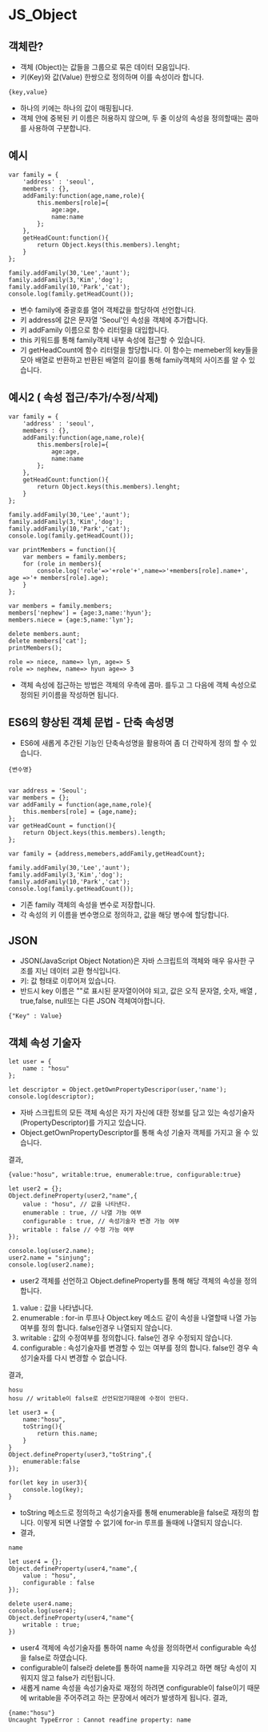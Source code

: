 # JS_Object

## 객체란?
- 객체 (Object)는 값들을 그룹으로 묶은 데이터 모음입니다.
- 키(Key)와 값(Value) 한쌍으로 정의하며 이를 속성이라 합니다.
~~~
{key,value}
~~~

- 하나의 키에는 하나의 값이 매핑됩니다.
- 객체 안에 중복된 키 이름은 허용하지 않으며, 두 줄 이상의 속성을 정의할때는 콤마를 사용하여 구분합니다.

## 예시
~~~
var family = {
    'address' : 'seoul',
    members : {},
    addFamily:function(age,name,role){
        this.members[role]={
            age:age,
            name:name
        };
    },
    getHeadCount:function(){
        return Object.keys(this.members).lenght;
    }
};

family.addFamily(30,'Lee','aunt');
family.addFamily(3,'Kim','dog');
family.addFamily(10,'Park','cat');
console.log(family.getHeadCount());
~~~
- 변수 family에 중괄호를 열어 객체값을 할당하여 선언합니다.
- 키 address에 값은 문자열 'Seoul'인 속성을 객체에 추가합니다.
- 키 addFamily 이름으로 함수 리터럴을 대입합니다.
- this 키워드를 통해 family객체 내부 속성에 접근할 수 있습니다.
- 기 getHeadCount에 함수 리터럴을 할당합니다. 이 함수는 memeber의 key들을 모아 배열로 반환하고 반환된 배열의 길이를 통해 family객체의 사이즈를 알 수 있습니다.

## 예시2 ( 속성 접근/추가/수정/삭제)
~~~
var family = {
    'address' : 'seoul',
    members : {},
    addFamily:function(age,name,role){
        this.members[role]={
            age:age,
            name:name
        };
    },
    getHeadCount:function(){
        return Object.keys(this.members).lenght;
    }
};

family.addFamily(30,'Lee','aunt');
family.addFamily(3,'Kim','dog');
family.addFamily(10,'Park','cat');
console.log(family.getHeadCount());

var printMembers = function(){
    var members = family.members;
    for (role in members){
        console.log('role'=>'+role'+',name=>'+members[role].name+', age =>'+ members[role].age);
    }
};

var members = family.members;
members['nephew'] = {age:3,name:'hyun'};
members.niece = {age:5,name:'lyn'};

delete members.aunt;
delete members['cat'];
printMembers();
~~~

~~~
role => niece, name=> lyn, age=> 5
role => nephew, name=> hyun age=> 3
~~~

- 객체 속성에 접근하는 방법은 객체의 우측에 콤마. 를두고 그 다음에 객체 속성으로 정의된 키이름을 작성하면 됩니다.

## ES6의 향상된 객체 문법 - 단축 속성명
- ES6에 새롭게 추간된 기능인 단축속성명을 활용하여 좀 더 간략하게 정의 할 수 있습니다.
~~~
{변수명}
~~~
~~~

var address = 'Seoul';
var members = {};
var addFamily = function(age,name,role){
    this.members[role] = {age,name};
};
var getHeadCount = function(){
    return Object.keys(this.members).length;
};

var family = {address,memebers,addFamily,getHeadCount};

family.addFamily(30,'Lee','aunt');
family.addFamily(3,'Kim','dog');
family.addFamily(10,'Park','cat');
console.log(family.getHeadCount());
~~~
- 기존 family 객체의 속성을 변수로 저장합니다.
- 각 속성의 키 이름을 변수명으로 정의하고, 값을 해당 병수에 할당합니다.

## JSON 
- JSON(JavaScript Object Notation)은 자바 스크립트의 객체와 매우 유사한 구조를 지닌 데이터 교환 형식입니다.
- 키: 값 형태로 이루어져 있습니다.
- 반드시 key 이름은 ""로 표시된 문자열이어야 되고, 값은 오직 문자열, 숫자, 배열 , true,false, null또는 다른 JSON 객체여야합니다.
~~~
{"Key" : Value}
~~~

## 객체 속성 기술자

~~~
let user = {
    name : "hosu"
};

let descriptor = Object.getOwnPropertyDescripor(user,'name');
console.log(descriptor);
~~~
- 자바 스크립트의 모든 객체 속성은 자기 자신에 대한 정보를 담고 있는 속성기술자(PropertyDescriptor)를 가지고 있습니다.
- Object.getOwnPropertyDescriptor를 통해 속성 기술자 객체를 가지고 올 수 있습니다.

결과,
~~~
{value:"hosu", writable:true, enumerable:true, configurable:true}
~~~
~~~
let user2 = {};
Object.defineProperty(user2,"name",{
    value : "hosu", // 값을 나타낸다.
    enumerable : true, // 나열 가능 여부
    configurable : true, // 속성기술자 변경 가능 여부
    writable : false // 수정 가능 여부
});

console.log(user2.name);
user2.name = "sinjung";
console.log(user2.name);
~~~
- user2 객체를 선언하고 Object.defineProperty를 통해 해당 객체의 속성을 정의합니다.
1. value : 값을 나타냅니다.
2. enumerable : for-in 루프나 Object.key 메소드 같이 속성을 나열할때 나열 가능 여부를 정의 합니다. false인경우 나열되지 않습니다.
3. writable : 값의 수정여부를 정의합니다. false인 경우 수정되지 않습니다.
4. configurable : 속성기술자를 변경할 수 있는 여부를 정의 합니다. false인 경우 속성기술자를 다시 변경할 수 없습니다.

결과,
~~~
hosu
hosu // writable이 false로 선언되었기때문에 수정이 안된다.
~~~

~~~
let user3 = {
    name:"hosu",
    toString(){
        return this.name;
    }
}
Object.defineProperty(user3,"toString",{
    enumerable:false
});

for(let key in user3){
    console.log(key);
}
~~~
- toString 메소드로 정의하고 속성기술자를 통해 enumerable을 false로 재정의 합니다. 이렇게 되면 나열할 수 없기에 for-in 루프를 돌때에 나열되지 않습니다.
- 결과,
~~~
name
~~~

~~~
let user4 = {};
Object.defineProperty(user4,"name",{
    value : "hosu",
    configurable : false
});

delete user4.name;
console.log(user4);
Object.defineProperty(user4,"name"{
    writable : true;
})
~~~
- user4 객체에 속성기술자를 통하여 name 속성을 정의하면서 configurable 속성을 false로 하였습니다.
- configurable이 false라 delete를 통하여 name을 지우려고 하면 해당 속성이 지워지지 않고 false가 리턴됩니다.
- 새롭게 name 속성을 속성기술자로 재정의 하려면 configurable이 false이기 때문에 writable을 주어주려고 하는 문장에서 에러가 발생하게 됩니다.
결과,
~~~
{name:"hosu"}
Uncaught TypeError : Cannot readfine property: name
~~~

